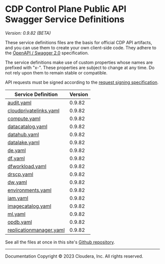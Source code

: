 # CDP Control Plane Public API Swagger Service Definitions

*Version: 0.9.82 (BETA)*

These service definitions files are the basis for official CDP API artifacts,
and you can use them to create your own client-side code. They adhere to the
[OpenAPI / Swagger 2.0](https://swagger.io/specification/v2/) specification.

The service definitions make use of custom properties whose names are prefixed
with "x-". These properties are subject to change at any time. Do not rely upon
them to remain stable or compatible.

API requests must be signed according to the
[request signing specification](request_signing.md).

| Service Definition | Version |
| --- | --- |
| [audit.yaml](./audit.yaml) | 0.9.82 |
| [cloudprivatelinks.yaml](./cloudprivatelinks.yaml) | 0.9.82 |
| [compute.yaml](./compute.yaml) | 0.9.82 |
| [datacatalog.yaml](./datacatalog.yaml) | 0.9.82 |
| [datahub.yaml](./datahub.yaml) | 0.9.82 |
| [datalake.yaml](./datalake.yaml) | 0.9.82 |
| [de.yaml](./de.yaml) | 0.9.82 |
| [df.yaml](./df.yaml) | 0.9.82 |
| [dfworkload.yaml](./dfworkload.yaml) | 0.9.82 |
| [drscp.yaml](./drscp.yaml) | 0.9.82 |
| [dw.yaml](./dw.yaml) | 0.9.82 |
| [environments.yaml](./environments.yaml) | 0.9.82 |
| [iam.yaml](./iam.yaml) | 0.9.82 |
| [imagecatalog.yaml](./imagecatalog.yaml) | 0.9.82 |
| [ml.yaml](./ml.yaml) | 0.9.82 |
| [opdb.yaml](./opdb.yaml) | 0.9.82 |
| [replicationmanager.yaml](./replicationmanager.yaml) | 0.9.82 |

See all the files at once in this site's
[Github repository](https://github.com/cloudera/cdp-dev-docs/tree/master/api-docs/swagger).

----

Documentation Copyright © 2023 Cloudera, Inc. All rights reserved.

